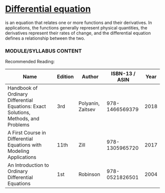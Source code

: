 # [Differential equation](https://en.wikipedia.org/wiki/Differential_equation) 
is an equation that relates one or more functions and their derivatives. In applications, the functions generally represent physical quantities, the derivatives represent their rates of change, and the differential equation defines a relationship between the two.

### MODULE/SYLLABUS CONTENT

Recommended Reading:

| **Name** | **Edition** | **Author** | **ISBN-13** / **ASIN** | **Year** |
|---|---|---|---|---|
|Handbook of Ordinary Differential Equations: Exact Solutions, Methods, and Problems | 3rd | Polyanin, Zaitsev | 978-1466569379 | 2018 |
|A First Course in Differential Equations with Modeling Applications | 11th | Zill |978-1305965720 | 2017 |
| An Introduction to Ordinary Differential Equations | 1st | Robinson | 978-0521826501 | 2004 |